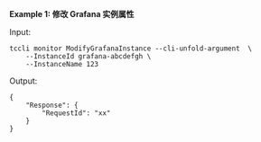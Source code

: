**Example 1: 修改 Grafana 实例属性**



Input: 

```
tccli monitor ModifyGrafanaInstance --cli-unfold-argument  \
    --InstanceId grafana-abcdefgh \
    --InstanceName 123
```

Output: 
```
{
    "Response": {
        "RequestId": "xx"
    }
}
```

